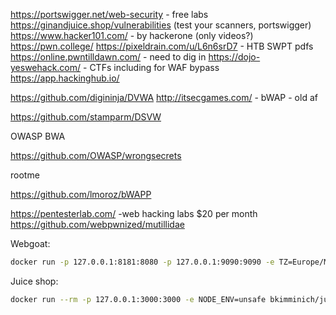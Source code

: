 
https://portswigger.net/web-security - free labs
https://ginandjuice.shop/vulnerabilities (test your scanners, portswigger)
https://www.hacker101.com/ - by hackerone (only videos?)
https://pwn.college/
https://pixeldrain.com/u/L6n6srD7 - HTB SWPT pdfs
https://online.pwntilldawn.com/ - need to dig in
https://dojo-yeswehack.com/ - CTFs including for WAF bypass
https://app.hackinghub.io/

https://github.com/digininja/DVWA
http://itsecgames.com/ - bWAP - old af

https://github.com/stamparm/DSVW

OWASP BWA

https://github.com/OWASP/wrongsecrets

rootme

https://github.com/lmoroz/bWAPP

https://pentesterlab.com/ -web hacking labs $20 per month
https://github.com/webpwnized/mutillidae

Webgoat:
```bash
docker run -p 127.0.0.1:8181:8080 -p 127.0.0.1:9090:9090 -e TZ=Europe/Moscow webgoat/webgoat:latest
```

Juice shop:
```bash
docker run --rm -p 127.0.0.1:3000:3000 -e NODE_ENV=unsafe bkimminich/juice-shop
```
